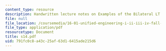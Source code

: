 ```yaml
---
content_type: resource
description: Handwritten lecture notes on Examples of the Bilateral LT.
file: null
file_location: /coursemedia/16-01-unified-engineering-i-ii-iii-iv-fall-2005-spring-2006/791fc0c8a43c25af63d16415ade215d6_s14.pdf
file_type: application/pdf
resourcetype: Document
title: s14.pdf
uid: 791fc0c8-a43c-25af-63d1-6415ade215d6
---
```

